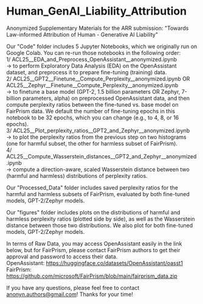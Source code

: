 # Human_GenAI_Liability_Attribution
Anonymized Supplementary Materials for the ARR submission: "Towards Law-informed Attribution of Human - Generative AI Liability"

Our "Code" folder includes 5 Jupyter Notebooks, which we originally run on Google Colab. You can re-run those notebooks in the following order: <br /> 
1/ ACL25__EDA_and_Preprocess_OpenAssistant__anonymized.ipynb <br /> 
-> to perform Exploratory Data Analysis (EDA) on the OpenAssistant dataset, and preprocess it to prepare fine-tuning (training) data. <br /> 
2/ ACL25__GPT2__Finetune__Compute_Perplexity__anonymized.ipynb OR ACL25__Zephyr__Finetune__Compute_Perplexity__anonymized.ipynb <br /> 
-> to finetune a base model (GPT-2, 1.5 billion parameters OR Zephyr, 7-billion parameters, alpha) on preprocessed OpenAssistant data, and then compute perplexity ratios between the fine-tuned vs. base model on FairPrism data. We default the number of fine-tuning epochs in this notebook to be 32 epochs, which you can change (e.g., to 4, 8, or 16 epochs). <br /> 
3/ ACL25__Plot_perplexity_ratios__GPT2_and_Zephyr__anonymized.ipynb <br /> 
-> to plot the perplexity ratios from the previous step on two histograms (one for harmful subset, the other for harmless subset of FairPrism). <br /> 
4/ ACL25__Compute_Wasserstein_distances__GPT2_and_Zephyr__anonymized.ipynb <br /> 
-> compute a direction-aware, scaled Wasserstein distance between two (harmful and harmless) distributions of perplexity ratios. <br /> 

Our "Processed_Data" folder includes saved perplexity ratios for the harmful and harmless subsets of FairPrism, evaluated by both fine-tuned models, GPT-2/Zephyr models.  <br /> 

Our "figures" folder includes plots on the distributions of harmful and harmless perplexity ratios (plotted side by side), as well as the Wasserstein distance between those two distributions. We also plot for both fine-tuned models, GPT-2/Zephyr models. <br />

In terms of Raw Data, you may access OpenAssistant easily in the link below, but for FairPrism, please contact FairPrism authors to get their approval and password to access their data.  <br />
OpenAssistant: https://huggingface.co/datasets/OpenAssistant/oasst1  <br />
FairPrism: https://github.com/microsoft/FairPrism/blob/main/fairprism_data.zip  <br />

If you have any questions, please feel free to contact anonyn.authors@gmail.com! Thanks for your time!

